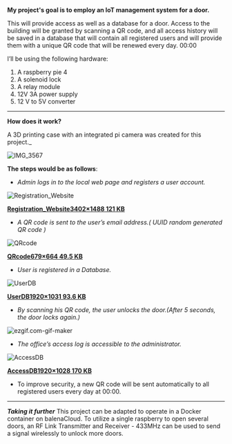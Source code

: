 **My project's goal is to employ an IoT management system for a door.**

This will provide access as well as a database for a door. Access to the building will be granted by scanning a QR code, and all access history will be saved in a database that will contain all registered users and will provide them with a unique QR code that will be renewed every day. 00:00

I’ll be using the following hardware:

1.  A raspberry pie 4
2.  A solenoid lock
3.  A relay module
4.  12V 3A power supply
5.  12 V to 5V converter

---

**How does it work?**

A 3D printing case with an integrated pi camera was created for this project._

![IMG_3567](https://aws1.discourse-cdn.com/balena/optimized/2X/1/140bee934c001faab0cea84362f952cf3fe75b4f_2_281x375.jpeg)

**The steps would be as follows**:

*   _Admin logs in to the local web page and registers a user account._ 

![Registration_Website](https://aws1.discourse-cdn.com/balena/optimized/2X/d/d9fb4d4bfc2fb6381b09e6fcbee6842612bb80b0_2_517x225.jpeg)

[**Registration\_Website3402×1488 121 KB**](https://aws1.discourse-cdn.com/balena/original/2X/d/d9fb4d4bfc2fb6381b09e6fcbee6842612bb80b0.jpeg)

*   _A QR code is sent to the user’s email address.( UUID random generated QR code )_

![QRcode](https://aws1.discourse-cdn.com/balena/optimized/2X/f/fcdfa2244e7075cd88e2a5db007439b8c180b8ac_2_383x375.jpeg)

[**QRcode679×664 49.5 KB**](https://aws1.discourse-cdn.com/balena/original/2X/f/fcdfa2244e7075cd88e2a5db007439b8c180b8ac.jpeg)

*   _User is registered in a Database._

![UserDB](https://aws1.discourse-cdn.com/balena/optimized/2X/6/6ba8a4a00930a3c493afb22441568c91a6998b28_2_517x277.jpeg)

[**UserDB1920×1031 93.6 KB**](https://aws1.discourse-cdn.com/balena/original/2X/6/6ba8a4a00930a3c493afb22441568c91a6998b28.jpeg)

*   _By scanning his QR code, the user unlocks the door.(After 5 seconds, the door locks again.)_

![ezgif.com-gif-maker](https://aws1.discourse-cdn.com/balena/original/2X/b/b66f5ea4dcb3a05c2ee759b0430995084aeedfda.gif)

*   _The office’s access log is accessible to the administrator._

![AccessDB](https://aws1.discourse-cdn.com/balena/optimized/2X/8/88025e49de7d101b4cadf8a4a8db166f60cc6283_2_517x276.jpeg)

[**AccessDB1920×1028 170 KB**](https://aws1.discourse-cdn.com/balena/original/2X/8/88025e49de7d101b4cadf8a4a8db166f60cc6283.jpeg)

*   To improve security, a new QR code will be sent automatically to all registered users every day at 00:00.
  ---
 ***Taking it further***
This project can be adapted to operate in a Docker container on balenaCloud.
To utilize a single raspberry to open several doors, an RF Link Transmitter and Receiver - 433MHz can be used to send a signal wirelessly to unlock more doors.
